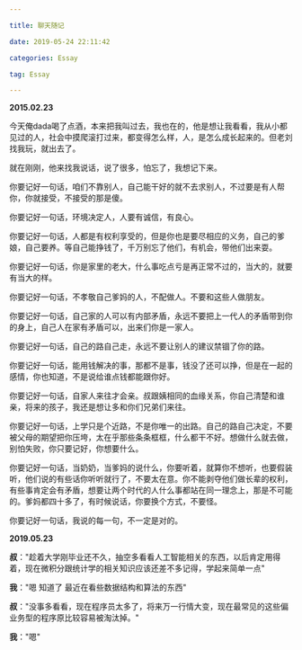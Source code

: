```yaml
---

title: 聊天随记

date: 2019-05-24 22:11:42

categories: Essay

tag: Essay

---
```


**2015.02.23**

今天俺dada喝了点酒，本来把我叫过去，我也在的，他是想让我看看，我从小都见过的人，社会中摸爬滚打过来，都变得怎么样，人，是怎么成长起来的。但老刘找我玩，就出去了。

就在刚刚，他来找我说话，说了很多，怕忘了，我想记下来。

你要记好一句话，咱们不靠别人，自己能干好的就不去求别人，不过要是有人帮你，你就接受，不接受的那是傻。

你要记好一句话，环境决定人，人要有诚信，有良心。

你要记好一句话，人都是有权利享受的，但是你也是要尽相应的义务，自己的爹娘，自己要养。等自己能挣钱了，千万别忘了他们，有机会，带他们出来耍。

你要记好一句话，你是家里的老大，什么事吃点亏是再正常不过的，当大的，就要有当大的样。

你要记好一句话，不孝敬自己爹妈的人，不配做人。不要和这些人做朋友。

你要记好一句话，自己家的人可以有内部矛盾，永远不要把上一代人的矛盾带到你的身上，自己人在家有矛盾可以，出来们你是一家人。

你要记好一句话，自己的路自己走，永远不要让别人的建议禁锢了你的路。

你要记好一句话，能用钱解决的事，那都不是事，钱没了还可以挣，但是在一起的感情，你也知道，不是说给谁点钱都能跟你好。

你要记好一句话，自家人来往才会亲。叔跟姨相同的血缘关系，你自己清楚和谁亲，将来的孩子，我还是想让多和你们兄弟们来往。

你要记好一句话，上学只是个近路，不是你唯一的出路。自己的路自己决定，不要被父母的期望把你压垮，太在乎那些条条框框，什么都干不好。想做什么就去做，别怕失败，你只要记好，你想要什么。

你要记好一句话，当奶奶，当爹妈的说什么，你要听着，就算你不想听，也要假装听，他们说的有些话你听听就行了，不要太在意。你不能剥夺他们做长辈的权利，有些事肯定会有矛盾，想要让两个时代的人什么事都站在同一理念上，那是不可能的。爹妈都四十多了，有时候说话，你要换个方式，不要怪。

你要记好一句话，我说的每一句，不一定是对的。

**2019.05.23**

**叔**："趁着大学刚毕业还不久，抽空多看看人工智能相关的东西，以后肯定用得着，现在微积分跟统计学的相关知识应该还差不多记得，学起来简单一点"

**我**："嗯 知道了  最近在看些数据结构和算法的东西"

**叔**："没事多看看，现在程序员太多了，将来万一行情大变，现在最常见的这些偏业务型的程序原比较容易被淘汰掉。"

**我**："嗯"